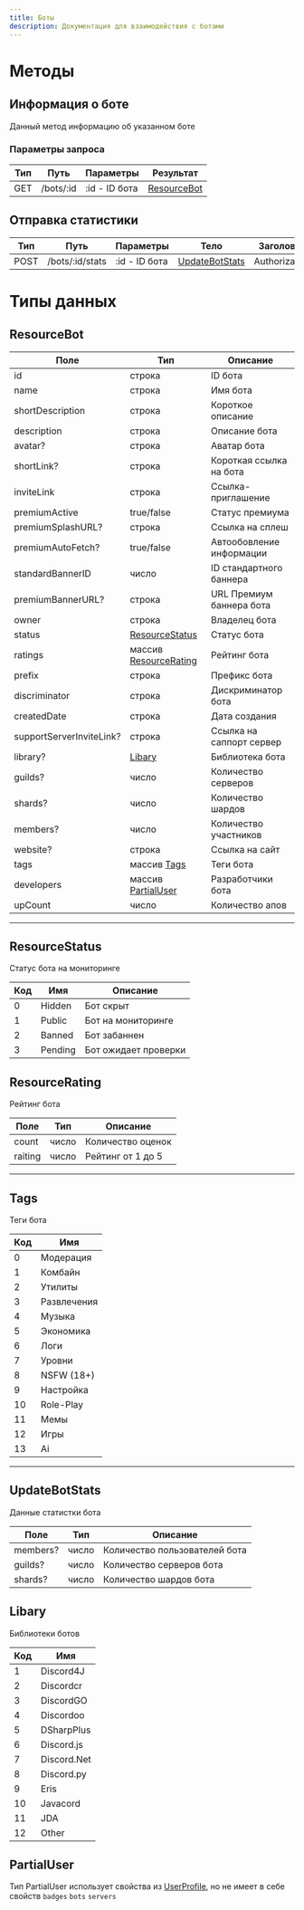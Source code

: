```yaml
---
title: Боты
description: Документация для взаимодействия с ботами
---
```


# Методы

## Информация о боте

Данный метод информацию об указанном боте

### Параметры запроса

| Тип | Путь      | Параметры 		   | 	Результат	                 |
|-----|-----------|----------------|-----------------------------|
| GET | /bots/:id | :id - ID бота	 | [ResourceBot](#resourcebot) 

## Отправка статистики

| Тип 	  | Путь      			   | Параметры 		   | 	Тело							                       | 	Заголовки				 | Результат	                  |
|--------|-----------------|----------------|------------------------------------|----------------|-----------------------------|
| 	POST	 | /bots/:id/stats | :id - ID бота	 | [UpdateBotStats](#updatebotstats)	 | 	Authorization | [ResourceBot](#resourcebot) 

# Типы данных

## ResourceBot

| 	Поле	                     | 	Тип			                                    | 	Описание	                |
|----------------------------|--------------------------------------------|---------------------------|
| 	id		                      | 	строка	                                   | 	ID бота	                 |
| 	name	                     | 	строка	                                   | Имя бота	                 |
| 	shortDescription	         | 	строка	                                   | Короткое описание	        |
| 	description	              | 	строка	                                   | Описание бота	            |
| 	avatar?	                  | 	строка	                                   | Аватар бота               |
| 	shortLink?	               | строка	                                    | Короткая ссылка на бота	  |
| 	inviteLink	               | 	строка	                                   | Ссылка-приглашение	       |
| 	premiumActive	            | 	true/false	                               | 	Статус премиума	         |
| 	premiumSplashURL?	        | 	строка	                                   | 	Ссылка на сплеш	         |	
| 	premiumAutoFetch?	        | 	true/false	                               | Автообовление информации	 |
| 	standardBannerID	         | 	число	                                    | ID стандартного баннера 	 |
| 	premiumBannerURL?	        | 	строка	                                   | URL Премиум баннера бота	 |
| 	owner	                    | 	строка	                                   | Владелец бота	            |
| 	status	                   | 	[ResourceStatus](#resourcestatus)         | Статус бота               |
| 	ratings	                  | 	массив [ResourceRating](#resourcerating)	 | Рейтинг бота              |
| 	prefix	                   | 	строка	                                   | Префикс бота	             |
| 	discriminator	            | 	строка	                                   | Дискриминатор бота	       |
| 	createdDate	              | 	строка	                                   | Дата создания	            |
| 	supportServerInviteLink?	 | 	строка                                    | Ссылка на саппорт сервер	 |
| 	library?	                 | 	[Libary](#libary)	                        | 	Библиотека бота	         |
| 	guilds?	                  | 	число	                                    | Количество серверов	      |
| 	shards?	                  | 	число	                                    | Количество шардов	        |
| 	members?	                 | число	                                     | 	Количество участников	   |
| 	website?	                 | 	строка	                                   | 	Ссылка на сайт	          |
| 	tags	                     | 	массив [Tags](#tags)	                     | 	Теги бота	               |
| 	developers	               | 	массив [PartialUser](#partialuser)	       | 	Разработчики бота	       |
| 	upCount	                  | 	число	                                    | Количество апов	          |

---

## ResourceStatus

Статус бота на мониторинге

| Код	 | 	Имя	     | 	Описание	             |
|------|-----------|------------------------|
| 	0	  | 	Hidden	  | 	Бот скрыт	            |
| 	1	  | 	Public	  | 	Бот на мониторинге	   |
| 	2	  | 	Banned	  | Бот забаннен	          |
| 	3	  | 	Pending	 | 	Бот ожидает проверки	 |

## ResourceRating

Рейтинг бота

| Поле     | Тип	   | Описание	          |
|----------|--------|--------------------|
| count    | число	 | 	Количество оценок |
| raiting	 | 	число | Рейтинг от 1 до 5	 |

---

## Tags

Теги бота

| Код  | Имя           |
|------|---------------|
| 	0	  | 	Модерация	   |
| 	1	  | 	Комбайн	     |
| 	2	  | 	Утилиты	     |
| 	3	  | 	Развлечения	 |
| 	4	  | 	Музыка	      |
| 	5	  | 	Экономика	   |
| 	6	  | 	Логи	        |
| 	7	  | 	Уровни	      |
| 	8	  | 	NSFW (18+)	  |
| 	9	  | 	Настройка	   |
| 	10	 | 	Role-Play	   |
| 	11	 | 	Мемы	        |
| 	12	 | 	Игры	        |
| 	13	 | 	Ai	          |

---

## UpdateBotStats

Данные статистки бота

| Поле			    | Тип		  | 	Описание											           |
|------------|--------|--------------------------------|
| 	members?	 | число	 | Количество пользователей бота	 |
| guilds?		  | число	 | 	Количество серверов бота			   |
| shards?		  | число  | Количество шардов бота				     |

## Libary

Библиотеки ботов

| Код  | Имя           |
|------|---------------|
| 	1	  | 	Discord4J	   |
| 	2	  | 	Discordcr	   |
| 	3	  | 	DiscordGO	   |
| 	4	  | 	Discordoo	   |
| 	5	  | 	DSharpPlus	  |
| 	6	  | 	Discord.js	  |
| 	7	  | 	Discord.Net	 |
| 	8	  | 	Discord.py	  |
| 	9	  | 	Eris	        |
| 	10	 | 	Javacord	    |
| 	11	 | 	JDA	         |
| 12	  | 	Other        |

## PartialUser

Тип PartialUser использует свойства из [UserProfiIe](/api/profiles#userprofile), но не имеет в себе
свойств `badges` `bots` `servers`
